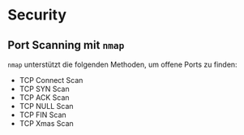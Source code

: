 # Security

## Port Scanning mit `nmap`

`nmap` unterstützt die folgenden Methoden, um offene Ports zu finden:

* TCP Connect Scan
* TCP SYN Scan
* TCP ACK Scan
* TCP NULL Scan
* TCP FIN Scan
* TCP Xmas Scan
